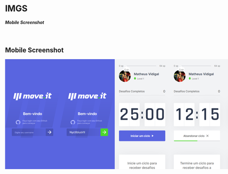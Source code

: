 # IMGS
##### Mobile Screenshot

<br>

## Mobile Screenshot
<div style="display: flex; flex-direction: 'row';">
<!-- Responsive, 425 x 900, 60% (Mobile L - 425px)-->
    <img width="180px" src="./login-blank.png">
    <img width="180px" src="./login-filled.png">
    <img width="180px" src="./index-initial-countdown.png">
    <img width="180px" src="./index-half-countdown.png">
    <img width="180px" src="./index-final-countdown.png">
    <img width="180px" src="./index-modal-with-confetti.png">
    <img width="180px" src="./index-modal-without-confetti.png">
    <img width="180px" src="./imgGenerator-image-next-level.png">
    <img width="180px" src="./imgGenerator-twitter-next-level.png">
    <img width="180px" src="./leaderbord.png">
    <img width="180px" src="./configs.png">
</div>
    <!-- IMGS
      ------------------------------
      login-blank
      login-filled
      ------------------------------
      initial-countdown
      half-countdown
      final-countdown
      ------------------------------
      modal-with-confetti
      modal-without-confetti
      ------------------------------
      image-next-level
      twitter-next-level
      ------------------------------
      leaderbord
      configs
      ------------------------------
    -->